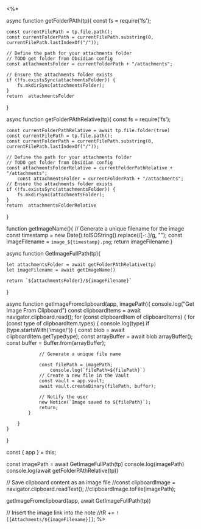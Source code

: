 
<%* 

async function getFolderPAth(tp){
	const fs = require('fs');
	
	const currentFilePath = tp.file.path();
	const currentFolderPath = currentFilePath.substring(0, currentFilePath.lastIndexOf("/"));
	
	// Define the path for your attachments folder
	// TODO get folder from Obsidian config
	const attachmentsFolder = currentFolderPath + "/attachments"; 
	
	// Ensure the attachments folder exists
	if (!fs.existsSync(attachmentsFolder)) {
	    fs.mkdirSync(attachmentsFolder);
	}
	return  attachmentsFolder
}

async function getFolderPAthRelative(tp){
	const fs = require('fs');
	
	const currentFolderPathRelative = await tp.file.folder(true)
	const currentFilePath = tp.file.path();
	const currentFolderPath = currentFilePath.substring(0, currentFilePath.lastIndexOf("/"));
	
	// Define the path for your attachments folder
	// TODO get folder from Obsidian config
	const attachmentsFolderRelative = currentFolderPathRelative + "/attachments"; 
		const attachmentsFolder = currentFolderPath + "/attachments"; 
	// Ensure the attachments folder exists
	if (!fs.existsSync(attachmentsFolder)) {
	    fs.mkdirSync(attachmentsFolder);
	}
	return  attachmentsFolderRelative
}

function getImageName(){
	// Generate a unique filename for the image
	const timestamp = new Date().toISOString().replace(/[-:.]/g, "");
	const imageFilename = `image_${timestamp}.png`;
	return imageFilename 
}

async function GetImageFullPath(tp){

	let attachmentsFolder = await getFolderPAthRelative(tp)
	let imageFilename = await getImageName()

	return `${attachmentsFolder}/${imageFilename}`
}

async function getImageFromclipboard(app, imagePath){
	console.log("Get Image From Clipboard")
	const clipboardItems = await navigator.clipboard.read();
	for (const clipboardItem of clipboardItems) {
		for (const type of clipboardItem.types) {
			console.log(type)
			if (type.startsWith('image/')) {
				const blob = await clipboardItem.getType(type);
				const arrayBuffer = await blob.arrayBuffer();
				const buffer = Buffer.from(arrayBuffer);
				
				// Generate a unique file name

				const filePath = imagePath;
					console.log(`filePath=${filePath}`)
				// Create a new file in the Vault
				const vault = app.vault;
				await vault.createBinary(filePath, buffer);
				
				// Notify the user
				new Notice(`Image saved to ${filePath}`);
				return;
			}
			
		}
	}

}

const { app } = this;



const imagePath = await GetImageFullPath(tp)
console.log(imagePath)
console.log(await getFolderPAthRelative(tp))

// Save clipboard content as an image file
//const clipboardImage = navigator.clipboard.readText();
//clipboardImage.toFile(imagePath);

getImageFromclipboard(app, await GetImageFullPath(tp))

// Insert the image link into the note
//tR += `![[Attachments/${imageFilename}]]`;
%>
